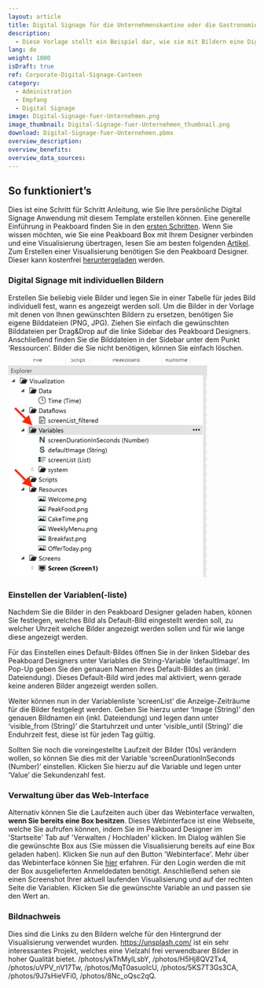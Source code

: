 ```yaml
---
layout: article
title: Digital Signage für die Unternehmenskantine oder die Gastronomie
description: 
  - Diese Vorlage stellt ein Beispiel dar, wie sie mit Bildern eine Digital Signage Anwendung kreieren können. Für dieses Beispiel wurden Bilder aus der Gastronomie verwendet. Laden Sie Ihre eigenen Bilder in die Visualisierung und definieren Sie welches Bild wann angezeigt werden soll. Das Bilder und Uhrzeiten können Sie auch über das Webinterface (API) bzw. die Peakboard App verwalten.
lang: de
weight: 1000
isDraft: true
ref: Corporate-Digital-Signage-Canteen
category:
  - Administration
  - Empfang
  - Digital Signage
image: Digital-Signage-fuer-Unternehmen.png
image_thumbnail: Digital-Signage-fuer-Unternehmen_thumbnail.png
download: Digital-Signage-fuer-Unternehmen.pbmx
overview_description:
overview_benefits:
overview_data_sources:
---
```

## So funktioniert’s
Dies ist eine Schritt für Schritt Anleitung, wie Sie Ihre persönliche Digital Signage Anwendung mit diesem Template erstellen können. Eine generelle Einführung in Peakboard finden Sie in den [ersten Schritten](https://peakboard.rocks/erste-schritte). Wenn Sie wissen möchten, wie Sie eine Peakboard Box mit Ihrem Designer verbinden und eine Visualisierung übertragen, lesen Sie am besten folgenden [Artikel](https://peakboard.rocks/anschliessen). Zum Erstellen einer Visualisierung benötigen Sie den Peakboard Designer. Dieser kann kostenfrei [heruntergeladen](https://peakboard.rocks/designer-from-welcome) werden.

### Digital Signage mit individuellen Bildern
Erstellen Sie beliebig viele Bilder und legen Sie in einer Tabelle für jedes Bild individuell fest, wann es angezeigt werden soll. 
Um die Bilder in der Vorlage mit denen von Ihnen gewünschten Bildern zu ersetzen, benötigen Sie eigene Bilddateien (PNG, JPG). Ziehen Sie einfach die gewünschten Bilddateien per Drag&Drop auf die linke Sidebar des Peakboard Designers. Anschließend finden Sie die Bilddateien in der Sidebar unter dem Punkt ‘Ressourcen’. Bilder die Sie nicht benötigen, können Sie einfach löschen.

![image_live](assets/screenshot_variables_resources.png)

### Einstellen der Variablen(-liste)
Nachdem Sie die Bilder in den Peakboard Designer geladen haben, können Sie festlegen, welches Bild als Default-Bild eingestellt werden soll, zu welcher Uhrzeit welche Bilder angezeigt werden sollen und für wie lange diese angezeigt werden.

Für das Einstellen eines Default-Bildes öffnen Sie in der linken Sidebar des Peakboard Designers unter Variables die String-Variable ‘defaultImage’. Im Pop-Up geben Sie den genauen Namen ihres Default-Bildes an (inkl. Dateiendung). Dieses Default-Bild wird jedes mal aktiviert, wenn gerade keine anderen Bilder angezeigt werden sollen.

Weiter können nun in der Variablenliste ‘screenList’ die Anzeige-Zeiträume für die Bilder festgelegt werden. Geben Sie hierzu unter ‘Image (String)’ den genauen Bildnamen ein (inkl. Dateiendung) und legen dann unter ‘visible_from (String)’ die Startuhrzeit und unter ‘visible_until (String)’ die Enduhrzeit fest, diese ist für jeden Tag gültig.

Sollten Sie noch die voreingestellte Laufzeit der Bilder (10s) verändern wollen, so können Sie dies mit der Variable ‘screenDurationInSeconds (Number)’ einstellen. Klicken Sie hierzu auf die Variable und legen unter ‘Value’ die Sekundenzahl fest.

### Verwaltung über das Web-Interface
Alternativ können Sie die Laufzeiten auch über das Webinterface verwalten, **wenn Sie bereits eine Box besitzen**. Dieses Webinterface ist eine Webseite, welche Sie aufrufen können, indem Sie im Peakboard Designer im 'Startseite' Tab auf 'Verwalten / Hochladen' klicken. Im Dialog wählen Sie die gewünschte Box aus (Sie müssen die Visualisierung bereits auf eine Box geladen haben). Klicken Sie nun auf den Button 'Webinterface'. Mehr über das Webinterface können Sie [hier](https://peakboard.rocks/webinterface) erfahren. Für den Login werden die mit der Box ausgelieferten Anmeldedaten benötigt. Anschließend sehen sie einen Screenshot Ihrer aktuell laufenden Visualisierung und auf der rechten Seite die Variablen. Klicken Sie die gewünschte Variable an und passen sie den Wert an.

### Bildnachweis
Dies sind die Links zu den Bildern welche für den Hintergrund der Visualisierung verwendet wurden. https://unsplash.com/ ist ein sehr interessantes Projekt, welches eine Vielzahl frei verwendbarer Bilder in hoher Qualität bietet. /photos/ykThMylLsbY, /photos/H5Hj8QV2Tx4, /photos/uVPV_nV17Tw, /photos/MqT0asuoIcU, /photos/5KS7T3Gs3CA, /photos/9J7sHieVFi0, /photos/8Nc_oQsc2qQ.